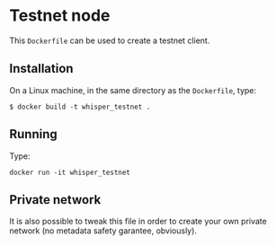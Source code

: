 # Testnet node

This `Dockerfile` can be used to create a testnet client.

## Installation

On a Linux machine, in the same directory as the `Dockerfile`, type:

```shell
$ docker build -t whisper_testnet .
```

## Running

Type:

```shell
docker run -it whisper_testnet
```

## Private network

It is also possible to tweak this file in order to create your own private network (no metadata safety garantee, obviously).
